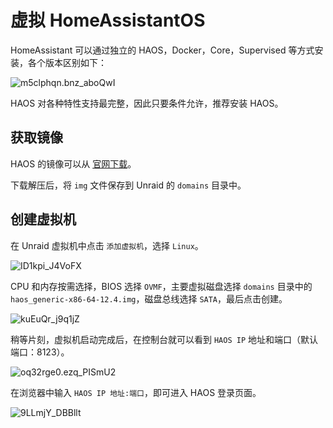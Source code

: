 # 虚拟 HomeAssistantOS

HomeAssistant 可以通过独立的 HAOS，Docker，Core，Supervised 等方式安装，各个版本区别如下：

![m5clphqn.bnz_aboQwI](https://img-1255332810.cos.ap-chengdu.myqcloud.com/m5clphqn.bnz_aboQwI.png)

HAOS 对各种特性支持最完整，因此只要条件允许，推荐安装 HAOS。

## 获取镜像

HAOS 的镜像可以从 [官网下载](https://www.home-assistant.io/installation/generic-x86-64#method-2-installing-haos-directly-from-a-boot-medium)。

下载解压后，将 `img` 文件保存到 Unraid 的 `domains` 目录中。

## 创建虚拟机

在 Unraid 虚拟机中点击 `添加虚拟机`，选择 `Linux`。

![ID1kpi_J4VoFX](https://img-1255332810.cos.ap-chengdu.myqcloud.com/ID1kpi_J4VoFX.png)

CPU 和内存按需选择，BIOS 选择 `OVMF`，主要虚拟磁盘选择 `domains` 目录中的 `haos_generic-x86-64-12.4.img`，磁盘总线选择 `SATA`，最后点击创建。

![kuEuQr_j9q1jZ](https://img-1255332810.cos.ap-chengdu.myqcloud.com/kuEuQr_j9q1jZ.png)

稍等片刻，虚拟机启动完成后，在控制台就可以看到 `HAOS IP` 地址和端口（默认端口：8123）。

![oq32rge0.ezq_PISmU2](https://img-1255332810.cos.ap-chengdu.myqcloud.com/oq32rge0.ezq_PISmU2.png)

在浏览器中输入 `HAOS IP 地址:端口`，即可进入 HAOS 登录页面。

![9LLmjY_DBBllt](https://img-1255332810.cos.ap-chengdu.myqcloud.com/9LLmjY_DBBllt.png)